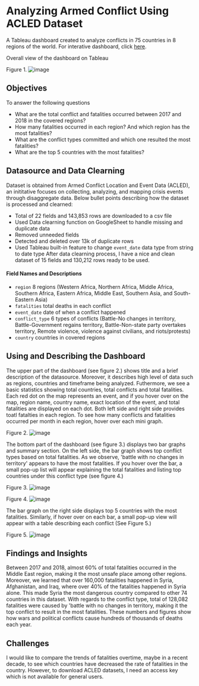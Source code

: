 # Analyzing Armed Conflict Using ACLED Dataset
A Tableau dashboard created to analyze conflicts in 75 countries in 8 regions of the world. For interative dashboard, click [here](https://public.tableau.com/app/profile/chamnan.suon/viz/DSDA2015DashboardPresentation/Dashboard2).

Overall view of the dashboard on Tableau

Figure 1.
![image](https://github.com/user-attachments/assets/48bdd715-d4d0-40be-bfe0-6ea7c645d50a)

## Objectives
To answer the following questions
- What are the total conflict and fatalities occurred between 2017 and 2018 in the covered regions?
- How many fatalities occurred in each region? And which region has the most fatalities?
- What are the conflict types committed and which one resulted the most fatalities?
- What are the top 5 countries with the most fatalities?

## Datasource and Data Clearning
Dataset is obtained from Armed Conflict Location and Event Data (ACLED), an inititative focuses on collecting, analyzing, and mapping crisis events through disaggregate data. Below bullet points describing how the dataset is processed and clearned:
- Total of 22 fields and 143,853 rows are downloaded to a csv file
- Used Data clearning function on GoogleSheet to handle missing and duplicate data
- Removed unneeded fields
- Detected and deleted over 13k of duplicate rows
- Used Tableau built-in feature to change `event_date` data type from string to date type
After data clearning process, I have a nice and clean dataset of 15 fields and 130,212 rows ready to be used.

#### Field Names and Descriptions
- `region` 8 regions (Western Africa, Northern Africa, Middle Africa, Southern Africa, Eastern Africa, Middle East, Southern Asia, and South-Eastern Asia)
- `fatalities` total deaths in each conflict
- `event_date` date of when a conflict happened
- `conflict_type` 6 types of conflicts (Battle-No changes in territory, Battle-Government regains territory, Battle-Non-state party overtakes territory, Remote violence, violence against civilians, and riots/protests)
- `country` countries in covered regions

## Using and Describing the Dashboard
The upper part of the dashboard (see figure 2.) shows title and a brief description of the datasource. Moreover, it describes high level of data such as regions, countries and timeframe being analyzed. Futhermore, we see a basic statistics showing total countries, total conflicts and total fatalities. Each red dot on the map represents an event, and if you hover over on the map, region name, country name, exact location of the event, and total fatalities are displayed on each dot. Both left side and right side provides toatl fatalties in each region. To see how many conflicts and fatalities occurred per month in each region, hover over each mini graph.

Figure 2.
![image](https://github.com/user-attachments/assets/734a5175-93a4-43a5-896b-29376e65e6e7)

The bottom part of the dashboard (see figure 3.) displays two bar graphs and summary section. On the left side, the bar graph shows top conflict types based on total fatalities. As we observe, 'battle with no changes in territory' appears to have the most fatalities. If you hover over the bar, a small pop-up list will appear explaining the total fatalities and listing top countries under this conflict type (see figure 4.)

Figure 3.
![image](https://github.com/user-attachments/assets/77bbfbbc-08ab-4963-9867-94104e665805)

Figure 4.
![image](https://github.com/user-attachments/assets/f69aa098-f1f3-4508-b13b-ff0385881065)

The bar graph on the right side displays top 5 countries with the most fatalities. Similarly, if hover over on each bar, a small pop-up view will appear with a table describing each conflict (See Figure 5.)

Figure 5.
![image](https://github.com/user-attachments/assets/8bcf4010-c614-4981-9c6e-3ec955cbf33c)


## Findings and Insights
Between 2017 and 2018, almost 60% of total fatalities occurred in the Middle East region, making it the most unsafe place among other regions. Moreover, we learned that over 160,000 fatalities happened in Syria, Afghanistan, and Iraq, where over 40% of the fatalities happened in Syria alone. This made Syria the most dangerous country compared to other 74 countries in this dataset. With regards to the conflict type, total of 128,082 fatalities were caused by 'battle with no changes in territory, making it the top conflict to result in the most fatalities. These numbers and figures show how wars and political conflicts cause hundreds of thousands of deaths each year.

## Challenges
I would like to compare the trends of fatalities overtime, maybe in a recent decade, to see which countries have decreased the rate of fatalities in the country. However, to download ACLED datasets, I need an access key which is not available for general users.



